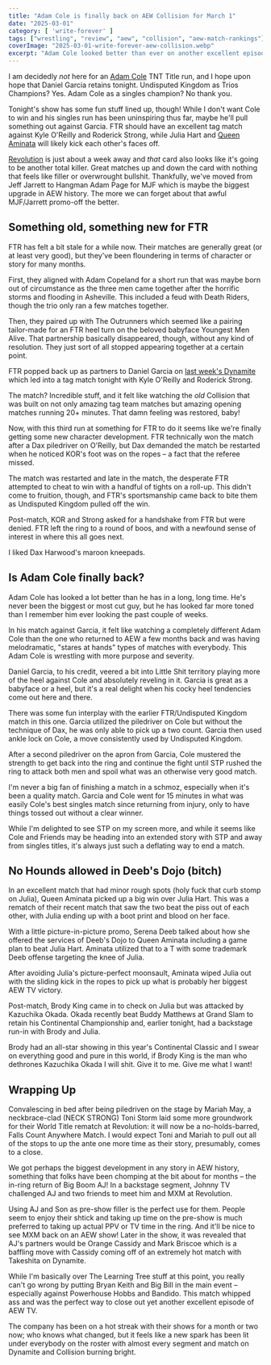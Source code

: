 ```yaml
---
title: "Adam Cole is finally back on AEW Collision for March 1"
date: "2025-03-01"
category: [ 'write-forever' ]
tags: ["wrestling", "review", "aew", "collision", "aew-match-rankings"]
coverImage: "2025-03-01-write-forever-aew-collision.webp"
excerpt: "Adam Cole looked better than ever on another excellent episode of AEW Collision."
---
```


I am decidedly _not_ here for an [Adam Cole](/posts/2024-11-20-write-forever-aew-dynamite) TNT Title run, and I hope upon hope that Daniel Garcia retains tonight. Undisputed Kingdom as Trios Champions? Yes. Adam Cole as a singles champion? No thank you.

Tonight's show has some fun stuff lined up, though! While I don't want Cole to win and his singles run has been uninspiring thus far, maybe he'll pull something out against Garcia. FTR should have an excellent tag match against Kyle O'Reilly and Roderick Strong, while Julia Hart and [Queen Aminata](/posts/2024-11-27-write-forever-aew-dynamite) will likely kick each other's faces off.

[Revolution](/posts/2024-03-03-write-forever-aew-revolution) is just about a week away and _that_ card also looks like it's going to be another total killer. Great matches up and down the card with nothing that feels like filler or overwrought bullshit. Thankfully, we've moved from Jeff Jarrett to Hangman Adam Page for MJF which is maybe the biggest upgrade in AEW history. The more we can forget about that awful MJF/Jarrett promo-off the better.

## Something old, something new for FTR

FTR has felt a bit stale for a while now. Their matches are generally great (or at least very good), but they've been floundering in terms of character or story for many months.

First, they aligned with Adam Copeland for a short run that was maybe born out of circumstance as the three men came together after the horrific storms and flooding in Asheville. This included a feud with Death Riders, though the trio only ran a few matches together.

Then, they paired up with The Outrunners which seemed like a pairing tailor-made for an FTR heel turn on the beloved babyface Youngest Men Alive. That partnership basically disappeared, though, without any kind of resolution. They just sort of all stopped appearing together at a certain point.

FTR popped back up as partners to Daniel Garcia on [last week's Dynamite](/posts/2025-02-26-write-forever-aew-dynamite) which led into a tag match tonight with Kyle O'Reilly and Roderick Strong.

The match? Incredible stuff, and it felt like watching the _old_ Collision that was built on not only amazing tag team matches but amazing opening matches running 20+ minutes. That damn feeling was restored, baby!

Now, with this third run at something for FTR to do it seems like we're finally getting some new character development. FTR technically won the match after a Dax piledriver on O'Reilly, but Dax demanded the match be restarted when he noticed KOR's foot was on the ropes – a fact that the referee missed.

The match was restarted and late in the match, the desperate FTR attempted to cheat to win with a handful of tights on a roll-up. This didn't come to fruition, though, and FTR's sportsmanship came back to bite them as Undisputed Kingdom pulled off the win.

Post-match, KOR and Strong asked for a handshake from FTR but were denied. FTR left the ring to a round of boos, and with a newfound sense of interest in where this all goes next.

I liked Dax Harwood's maroon kneepads. 

## Is Adam Cole finally back?

Adam Cole has looked a lot better than he has in a long, long time. He's never been the biggest or most cut guy, but he has looked far more toned than I remember him ever looking the past couple of weeks.

In his match against Garcia, it felt like watching a completely different Adam Cole than the one who returned to AEW a few months back and was having melodramatic, "stares at hands" types of matches with everybody. This Adam Cole is wrestling with more purpose and severity.

Daniel Garcia, to his credit, veered a bit into Little Shit territory playing more of the heel against Cole and absolutely reveling in it. Garcia is great as a babyface or a heel, but it's a real delight when his cocky heel tendencies come out here and there.

There was some fun interplay with the earlier FTR/Undisputed Kingdom match in this one. Garcia utilized the piledriver on Cole but without the technique of Dax, he was only able to pick up a two count. Garcia then used ankle lock on Cole, a move consistently used by Undisputed Kingdom.

After a second piledriver on the apron from Garcia, Cole mustered the strength to get back into the ring and continue the fight until STP rushed the ring to attack both men and spoil what was an otherwise very good match.

I'm never a big fan of finishing a match in a schmoz, especially when it's been a quality match. Garcia and Cole went for 15 minutes in what was easily Cole's best singles match since returning from injury, only to have things tossed out without a clear winner.

While I'm delighted to see STP on my screen more, and while it seems like Cole and Friends may be heading into an extended story with STP and away from singles titles, it's always just such a deflating way to end a match.

## No Hounds allowed in Deeb's Dojo (bitch)

In an excellent match that had minor rough spots (holy fuck that curb stomp on Julia), Queen Aminata picked up a big win over Julia Hart. This was a rematch of their recent match that saw the two beat the piss out of each other, with Julia ending up with a boot print and blood on her face.

With a little picture-in-picture promo, Serena Deeb talked about how she offered the services of Deeb's Dojo to Queen Aminata including a game plan to beat Julia Hart. Aminata utilized that to a T with some trademark Deeb offense targeting the knee of Julia.

After avoiding Julia's picture-perfect moonsault, Aminata wiped Julia out with the sliding kick in the ropes to pick up what is probably her biggest AEW TV victory.

Post-match, Brody King came in to check on Julia but was attacked by Kazuchika Okada. Okada recently beat Buddy Matthews at Grand Slam to retain his Continental Championship and, earlier tonight, had a backstage run-in with Brody and Julia.

Brody had an all-star showing in this year's Continental Classic and I swear on everything good and pure in this world, if Brody King is the man who dethrones Kazuchika Okada I will shit. Give it to me. Give me what I want!

## Wrapping Up

Convalescing in bed after being piledriven on the stage by Mariah May, a neckbrace-clad (NECK STRONG) Toni Storm laid some more groundwork for their World Title rematch at Revolution: it will now be a no-holds-barred, Falls Count Anywhere Match. I would expect Toni and Mariah to pull out all of the stops to up the ante one more time as their story, presumably, comes to a close.

We got perhaps the biggest development in any story in AEW history, something that folks have been chomping at the bit about for months – the in-ring return of Big Boom AJ! In a backstage segment, Johnny TV challenged AJ and two friends to meet him and MXM at Revolution.

Using AJ and Son as pre-show filler is the perfect use for them. People seem to enjoy their shtick and taking up time on the pre-show is much preferred to taking up actual PPV or TV time in the ring. And it'll be nice to see MXM back on an AEW show! Later in the show, it was revealed that AJ's partners would be Orange Cassidy and Mark Briscoe which is a baffling move with Cassidy coming off of an extremely hot match with Takeshita on Dynamite.

While I'm basically over The Learning Tree stuff at this point, you really can't go wrong by putting Bryan Keith and Big Bill in the main event – especially against Powerhouse Hobbs and Bandido. This match whipped ass and was the perfect way to close out yet another excellent episode of AEW TV.

The company has been on a hot streak with their shows for a month or two now; who knows what changed, but it feels like a new spark has been lit under everybody on the roster with almost every segment and match on Dynamite and Collision burning bright.